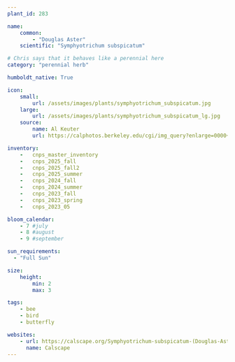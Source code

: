 ```yaml
---
plant_id: 283

name: 
    common:  
        - "Douglas Aster"    
    scientific: "Symphyotrichum subspicatum"  

# Chris says that it behaves like a perennial here
category: "perennial herb"

humboldt_native: True

icon: 
    small: 
        url: /assets/images/plants/symphyotrichum_subspicatum.jpg 
    large: 
        url: /assets/images/plants/symphyotrichum_subspicatum_lg.jpg 
    source: 
        name: Al Keuter 
        url: https://calphotos.berkeley.edu/cgi/img_query?enlarge=0000+0000+0613+0392

inventory: 
    -   cnps_master_inventory
    -   cnps_2025_fall
    -   cnps_2025_fall2
    -   cnps_2025_summer
    -   cnps_2024_fall
    -   cnps_2024_summer
    -   cnps_2023_fall
    -   cnps_2023_spring
    -   cnps_2023_05 

bloom_calendar: 
    - 7 #july
    - 8 #august
    - 9 #september

sun_requirements:
  - "Full Sun"

size:
    height: 
        min: 2
        max: 3

tags:
    - bee
    - bird
    - butterfly

websites: 
    - url: https://calscape.org/Symphyotrichum-subspicatum-(Douglas-Aster) 
      name: Calscape
---
```


